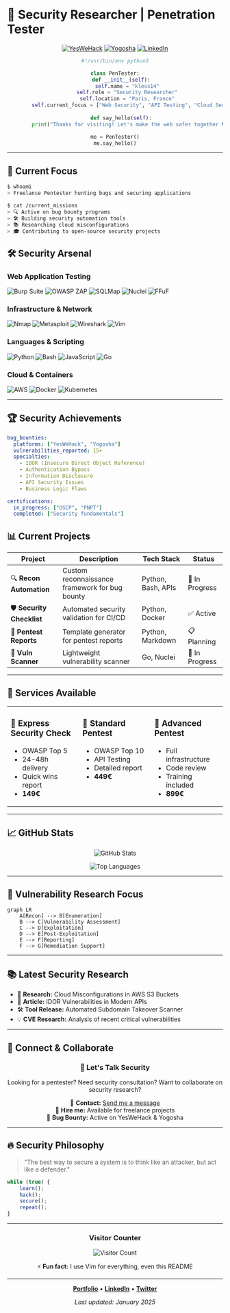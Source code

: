 # 🔐 Security Researcher | Penetration Tester

<div align="center">
  
  [![YesWeHack](https://img.shields.io/badge/YesWeHack-Active-red?style=for-the-badge)](https://yeswehack.com)
  [![Yogosha](https://img.shields.io/badge/Yogosha-Hunter-blue?style=for-the-badge)](https://yogosha.com)
  [![LinkedIn](https://img.shields.io/badge/LinkedIn-Connect-0077B5?style=for-the-badge&logo=linkedin)](https://linkedin.com)
  
  ```python
  #!/usr/bin/env python3
  
  class PenTester:
      def __init__(self):
          self.name = "kless14"
          self.role = "Security Researcher"
          self.location = "Paris, France"
          self.current_focus = ["Web Security", "API Testing", "Cloud Security"]
          
      def say_hello(self):
          print("Thanks for visiting! Let's make the web safer together 🛡️")
  
  me = PenTester()
  me.say_hello()
  ```
</div>

---

## 🎯 **Current Focus**

```bash
$ whoami
> Freelance Pentester hunting bugs and securing applications

$ cat /current_missions
> 🔍 Active on bug bounty programs
> 🛠️ Building security automation tools  
> 📚 Researching cloud misconfigurations
> 🎓 Contributing to open-source security projects
```

## 🛠️ **Security Arsenal**

### **Web Application Testing**
![Burp Suite](https://img.shields.io/badge/Burp_Suite-FF6633?style=flat-square&logo=burpsuite&logoColor=white)
![OWASP ZAP](https://img.shields.io/badge/OWASP_ZAP-00549E?style=flat-square&logo=owasp&logoColor=white)
![SQLMap](https://img.shields.io/badge/SQLMap-3776AB?style=flat-square)
![Nuclei](https://img.shields.io/badge/Nuclei-293D3D?style=flat-square)
![FFuF](https://img.shields.io/badge/FFuF-000000?style=flat-square)

### **Infrastructure & Network**
![Nmap](https://img.shields.io/badge/Nmap-0E83CD?style=flat-square)
![Metasploit](https://img.shields.io/badge/Metasploit-ED1C24?style=flat-square&logo=metasploit&logoColor=white)
![Wireshark](https://img.shields.io/badge/Wireshark-1679A7?style=flat-square&logo=wireshark&logoColor=white)
![Vim](https://img.shields.io/badge/VIM-%2311AB00.svg?style=flat-square&logo=vim&logoColor=white)

### **Languages & Scripting**
![Python](https://img.shields.io/badge/Python-3776AB?style=flat-square&logo=python&logoColor=white)
![Bash](https://img.shields.io/badge/Bash-4EAA25?style=flat-square&logo=gnu-bash&logoColor=white)
![JavaScript](https://img.shields.io/badge/JavaScript-F7DF1E?style=flat-square&logo=javascript&logoColor=black)
![Go](https://img.shields.io/badge/Go-00ADD8?style=flat-square&logo=go&logoColor=white)

### **Cloud & Containers**
![AWS](https://img.shields.io/badge/AWS-232F3E?style=flat-square&logo=amazon-aws&logoColor=white)
![Docker](https://img.shields.io/badge/Docker-2496ED?style=flat-square&logo=docker&logoColor=white)
![Kubernetes](https://img.shields.io/badge/Kubernetes-326CE5?style=flat-square&logo=kubernetes&logoColor=white)

---

## 🏆 **Security Achievements**

```yaml
bug_bounties:
  platforms: ["YesWeHack", "Yogosha"]
  vulnerabilities_reported: 15+
  specialties: 
    - IDOR (Insecure Direct Object Reference)
    - Authentication Bypass
    - Information Disclosure
    - API Security Issues
    - Business Logic Flaws

certifications:
  in_progress: ["OSCP", "PNPT"]
  completed: ["Security fundamentals"]
```

## 📊 **Current Projects**

| Project | Description | Tech Stack | Status |
|---------|-------------|------------|--------|
| 🔍 **Recon Automation** | Custom reconnaissance framework for bug bounty | Python, Bash, APIs | 🚧 In Progress |
| 🛡️ **Security Checklist** | Automated security validation for CI/CD | Python, Docker | ✅ Active |
| 📝 **Pentest Reports** | Template generator for pentest reports | Python, Markdown | 📋 Planning |
| 🎯 **Vuln Scanner** | Lightweight vulnerability scanner | Go, Nuclei | 🚧 In Progress |

---

## 💼 **Services Available**

<table>
<tr>
<td width="33%" valign="top">

### 🥉 **Express Security Check**
- OWASP Top 5
- 24-48h delivery  
- Quick wins report
- **149€**

</td>
<td width="33%" valign="top">

### 🥈 **Standard Pentest**
- OWASP Top 10
- API Testing
- Detailed report
- **449€**

</td>
<td width="33%" valign="top">

### 🥇 **Advanced Pentest**
- Full infrastructure
- Code review
- Training included
- **899€**

</td>
</tr>
</table>

---

## 📈 **GitHub Stats**

<div align="center">
  
  ![GitHub Stats](https://github-readme-stats.vercel.app/api?username=kless14&show_icons=true&theme=dark&hide_border=true)
  
  ![Top Languages](https://github-readme-stats.vercel.app/api/top-langs/?username=kless14&layout=compact&theme=dark&hide_border=true)
  
</div>

---

## 🎯 **Vulnerability Research Focus**

```mermaid
graph LR
    A[Recon] --> B[Enumeration]
    B --> C[Vulnerability Assessment]
    C --> D[Exploitation]
    D --> E[Post-Exploitation]
    E --> F[Reporting]
    F --> G[Remediation Support]
```

---

## 📚 **Latest Security Research**

<!-- This section can be automated with GitHub Actions -->
- 🔬 **Research:** Cloud Misconfigurations in AWS S3 Buckets
- 📝 **Article:** IDOR Vulnerabilities in Modern APIs
- 🛠️ **Tool Release:** Automated Subdomain Takeover Scanner
- 💡 **CVE Research:** Analysis of recent critical vulnerabilities

---

## 🤝 **Connect & Collaborate**

<div align="center">

### **💬 Let's Talk Security**

Looking for a pentester? Need security consultation? Want to collaborate on security research?

📧 **Contact:** [Send me a message](mailto:)  
💼 **Hire me:** Available for freelance projects  
🐛 **Bug Bounty:** Active on YesWeHack & Yogosha  

</div>

---

## 🔥 **Security Philosophy**

> "The best way to secure a system is to think like an attacker, but act like a defender."

```javascript
while (true) {
    learn();
    hack();
    secure();
    repeat();
}
```

---

<div align="center">
  
  ### **Visitor Counter**
  ![Visitor Count](https://profile-counter.glitch.me/kless14/count.svg)
  
  ⚡ **Fun fact:** I use Vim for everything, even this README
  
  ---
  
  **[Portfolio](https://github.com/kless14)** • **[LinkedIn](https://linkedin.com)** • **[Twitter](https://twitter.com)**
  
  *Last updated: January 2025*
  
</div>
